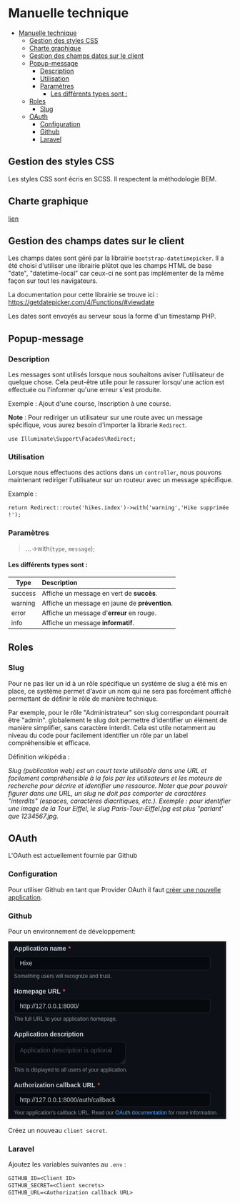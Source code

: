# Manuelle technique

- [Manuelle technique](#manuelle-technique)
  - [Gestion des styles CSS](#gestion-des-styles-css)
  - [Charte graphique](#charte-graphique)
  - [Gestion des champs dates sur le client](#gestion-des-champs-dates-sur-le-client)
  - [Popup-message](#popup-message)
    - [Description](#description)
    - [Utilisation](#utilisation)
    - [Paramètres](#paramètres)
      - [Les différents types sont :](#les-différents-types-sont-)
  - [Roles](#roles)
    - [Slug](#slug)
  - [OAuth](#oauth)
    - [Configuration](#configuration)
    - [Github](#github)
    - [Laravel](#laravel)

## Gestion des styles CSS

Les styles CSS sont écris en SCSS. Il respectent la méthodologie BEM.

## Charte graphique

[lien](graphical_charter/graphical_charter.md)

## Gestion des champs dates sur le client

Les champs dates sont géré par la librairie `bootstrap-datetimepicker`.
Il a été choisi d'utiliser une librairie plûtot que les champs HTML de base "date", "datetime-local" car ceux-ci ne sont pas
implémenter de la même façon sur tout les navigateurs.

La documentation pour cette librairie se trouve ici : https://getdatepicker.com/4/Functions/#viewdate

Les dates sont envoyés au serveur sous la forme d'un timestamp PHP.

## Popup-message

### Description

Les messages sont utilisés lorsque nous souhaitons aviser l'utilisateur de quelque chose.
Cela peut-être utile pour le rassurer lorsqu'une action est effectuée ou l'informer qu'une erreur s'est produite.

Exemple : Ajout d'une course, Inscription à une course.

**Note** : Pour rediriger un utilisateur sur une route avec un message spécifique, vous aurez besoin d'importer la librarie `Redirect`.

```
use Illuminate\Support\Facades\Redirect;
```

### Utilisation

Lorsque nous effectuons des actions dans un `controller`, nous pouvons maintenant rediriger l'utilisateur sur un routeur avec un message spécifique.

Example :

```
return Redirect::route('hikes.index')->with('warning','Hike supprimée !');
```

### Paramètres

> _..._->with(`type`, `message`);

#### Les différents types sont :

| Type    | Description                                    |
| ------- | :--------------------------------------------- |
| success | Affiche un message en vert de **succès**.      |
| warning | Affiche un message en jaune de **prévention**. |
| error   | Affiche un message d'**erreur** en rouge.      |
| info    | Affiche un message **informatif**.             |

## Roles

### Slug

Pour ne pas lier un id à un rôle spécifique un système de slug a été mis en place, ce système permet d'avoir un nom qui ne sera pas forcément affiché permettant de définir le rôle de manière technique.

Par exemple, pour le rôle "Administrateur" son slug correspondant pourrait être "admin".
globalement le slug doit permettre d'identifier un élément de manière simplifier, sans caractère interdit. Cela est utile notamment au niveau du code pour facilement identifier un rôle par un label compréhensible et efficace.

Définition wikipédia :

_Slug (publication web) est un court texte utilisable dans une URL et facilement compréhensible à la fois par les utilisateurs et les moteurs de recherche pour décrire et identifier une ressource. Noter que pour pouvoir figurer dans une URL, un slug ne doit pas comporter de caractères "interdits" (espaces, caractères diacritiques, etc.). Exemple : pour identifier une image de la Tour Eiffel, le slug Paris-Tour-Eiffel.jpg est plus "parlant' que 1234567.jpg._

## OAuth

L'OAuth est actuellement fournie par Github

### Configuration

Pour utiliser Github en tant que Provider OAuth il faut [créer une nouvelle application](https://github.com/settings/applications/new).

### Github

Pour un environnement de développement:

![](images/OAuth.png)

Créez un nouveau `client secret`.

### Laravel

Ajoutez les variables suivantes au `.env` :

```
GITHUB_ID=<Client ID>
GITHUB_SECRET=<Client secrets>
GITHUB_URL=<Authorization callback URL>
```
